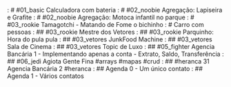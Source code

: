 [](base/001/Readme.md) : # #01_basic Calculadora com bateria
[](base/004/Readme.md) : # #02_noobie Agregação: Lapiseira e Grafite
[](base/003/Readme.md) : # #02_noobie Agregação: Motoca infantil no parque
[](base/006/Readme.md) : # #03_rookie Tamagotchi - Matando de Fome o bichinho
[](base/002/Readme.md) : # Carro com pessoas
[](base/005/Readme.md) : ## #03_rookie Mestre dos Vetores
[](base/009/Readme.md) : ## #03_rookie Parquinho: Hora do pula pula
[](base/011/Readme.md) : ## #03_vetores JunkFood Machine
[](base/010/Readme.md) : ## #03_vetores Sala de Cinema
[](base/012/Readme.md) : ## #03_vetores Topic de Luxo
[](base/007/Readme.md) : ## #05_fighter Agencia Bancária 1 - Implementando apenas a conta - Extrato, Saldo, Transferência
[](base/008/Readme.md) : ## #06_jedi Agiota Gente Fina #arrays #mapas #crud
[](base/013/Readme.md) : ## #heranca 31 Agencia Bancária 2 #heranca
[](base/014/Readme.md) : ## Agenda 0 - Um único contato
[](base/015/Readme.md) : ## Agenda 1 - Vários contatos
